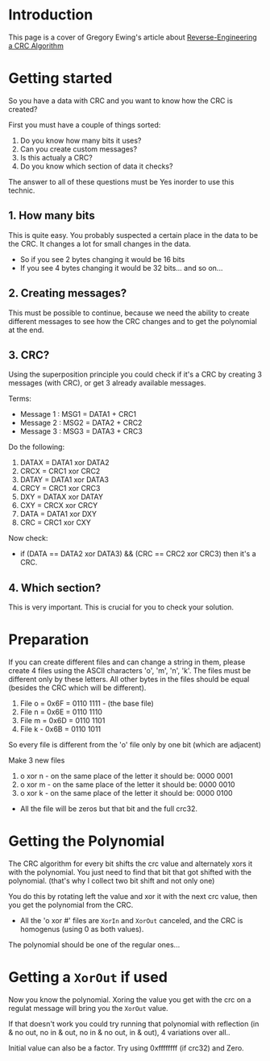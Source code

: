 # Introduction #

This page is a cover of Gregory Ewing's article about [Reverse-Engineering a CRC Algorithm](http://www.cosc.canterbury.ac.nz/greg.ewing/essays/CRC-Reverse-Engineering.html)



# Getting started #

So you have a data with CRC and you want to know how the CRC is created?

First you must have a couple of things sorted:
  1. Do you know how many bits it uses?
  1. Can you create custom messages?
  1. Is this actualy a CRC?
  1. Do you know which section of data it checks?

The answer to all of these questions must be Yes inorder to use this technic.

## 1. How many bits ##

This is quite easy. You probably suspected a certain place in the data to be the CRC. It changes a lot for small changes in the data.

  * So if you see 2 bytes changing it would be 16 bits
  * If you see 4 bytes changing it would be 32 bits... and so on...

## 2. Creating messages? ##

This must be possible to continue, because we need the ability to create different messages to see how the CRC changes and to get the polynomial at the end.

## 3. CRC? ##

Using the superposition principle you could check if it's a CRC by creating 3 messages (with CRC), or get 3 already available messages.

Terms:

  * Message 1 : MSG1 = DATA1 + CRC1
  * Message 2 : MSG2 = DATA2 + CRC2
  * Message 3 : MSG3 = DATA3 + CRC3

Do the following:

  1. DATAX = DATA1 xor DATA2
  1. CRCX = CRC1 xor CRC2
  1. DATAY = DATA1 xor DATA3
  1. CRCY = CRC1 xor CRC3
  1. DXY = DATAX xor DATAY
  1. CXY = CRCX xor CRCY
  1. DATA = DATA1 xor DXY
  1. CRC = CRC1 xor CXY

Now check:
  * if (DATA == DATA2 xor DATA3) && (CRC == CRC2 xor CRC3) then it's a CRC.

## 4. Which section? ##

This is very important. This is crucial for you to check your solution.

# Preparation #

If you can create different files and can change a string in them, please create 4 files using the ASCII characters 'o', 'm', 'n', 'k'.
The files must be different only by these letters. All other bytes in the files should be equal (besides the CRC which will be different).

  1. File o = 0x6F = 0110 1111 - (the base file)
  1. File n = 0x6E = 0110 1110
  1. File m = 0x6D = 0110 1101
  1. File k - 0x6B = 0110 1011

So every file is different from the 'o' file only by one bit (which are adjacent)

Make 3 new files
  1. o xor n - on the same place of the letter it should be: 0000 0001
  1. o xor m - on the same place of the letter it should be: 0000 0010
  1. o xor k - on the same place of the letter it should be: 0000 0100
  * All the file will be zeros but that bit and the full crc32.

# Getting the Polynomial #

The CRC algorithm for every bit shifts the crc value and alternately xors it with the polynomial.
You just need to find that bit that got shifted with the polynomial. (that's why I collect two bit shift and not only one)

You do this by rotating left the value and xor it with the next crc value, then you get the polynomial from the CRC.

  * All the 'o xor #' files are `XorIn` and `XorOut` canceled, and the CRC is homogenus (using 0 as both values).

The polynomial should be one of the regular ones...

# Getting a `XorOut` if used #

Now you know the polynomial. Xoring the value you get with the crc on a regulat message will bring you the `XorOut` value.

If that doesn't work you could try running that polynomial with reflection (in & no out, no in & out, no in & no out, in & out), 4 variations over all..

Initial value can also be a factor. Try using 0xffffffff (if crc32) and Zero.